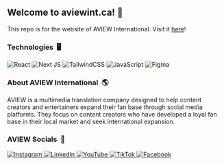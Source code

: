 ## Welcome to aviewint.ca! 👋
This repo is for the website of AVIEW International. Visit it [here](https://www.aviewint.com)!

### Technologies&nbsp; 🖥
![React](https://img.shields.io/badge/react-%2320232a.svg?style=for-the-badge&logo=react&logoColor=%2361DAFB)
![Next JS](https://img.shields.io/badge/Next-black?style=for-the-badge&logo=next.js&logoColor=white)
![TailwindCSS](https://img.shields.io/badge/tailwindcss-%2338B2AC.svg?style=for-the-badge&logo=tailwind-css&logoColor=white)
![JavaScript](https://img.shields.io/badge/javascript-%23323330.svg?style=for-the-badge&logo=javascript&logoColor=%23F7DF1E)
![Figma](https://img.shields.io/badge/figma-%23F24E1E.svg?style=for-the-badge&logo=figma&logoColor=white)

### About AVIEW International&nbsp;&nbsp;🌎
AVIEW is a multimedia translation company designed to help content creators and entertainers expand their fan base through social media platforms. They focus on content creators who have developed a loyal fan base in their local market and seek international expansion.

### AVIEW Socials&nbsp;&nbsp;🎉
<a href="https://www.instagram.com/aviewint/" target="_blank">
  <img src="https://img.shields.io/badge/Instagram-%23E4405F.svg?style=for-the-badge&logo=Instagram&logoColor=white" alt="Instagram"/>
</a>
<a href="https://www.linkedin.com/company/aview-international" target="_blank">
  <img src="https://img.shields.io/badge/linkedin-%230077B5.svg?style=for-the-badge&logo=linkedin&logoColor=white" alt="LinkedIn"/>
</a>
<a href="https://youtube.com/channel/UCjBLxbcY1w0qn8UGiMR2n6w" target="_blank">
  <img src="https://img.shields.io/badge/YouTube-%23FF0000.svg?style=for-the-badge&logo=YouTube&logoColor=white" alt="YouTube"/>
</a>
<a href="https://vm.tiktok.com/ZMNQRxbLd/" target="_blank">
  <img src="https://img.shields.io/badge/TikTok-%23000000.svg?style=for-the-badge&logo=TikTok&logoColor=white" alt="TikTok"/>
</a>
<a href="https://www.facebook.com/aviewinternational" target="_blank">
  <img src="https://img.shields.io/badge/Facebook-%231877F2.svg?style=for-the-badge&logo=Facebook&logoColor=white" alt="Facebook"/>
</a>
